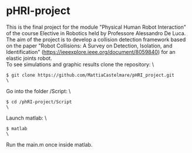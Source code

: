 # pHRI-project
This is the final project for the module "Physical Human Robot Interaction" of the course Elective in Robotics held by Professore Alessandro De Luca.
\
The aim of the project is to develop a collision detection framework based on the paper "Robot Collisions: A Survey on Detection, Isolation, and Identification" (https://ieeexplore.ieee.org/document/8059840) for an elastic joints robot.
\
To see simulations and graphic results clone the repository:
\
```
$ git clone https://github.com/MattiaCastelmare/pHRI_project.git
\
```
Go into the folder /Script:
\
```
$ cd /phRI-project/Script
\
```
Launch matlab:
\
```
$ matlab 
\
```
Run the main.m once inside matlab.

